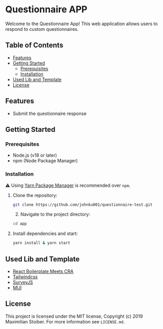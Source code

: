 # Questionnaire APP

Welcome to the Questionnaire App! This web application allows users to respond to custom questionnaires.

## Table of Contents

- [Features](#features)
- [Getting Started](#getting-started)
  - [Prerequisites](#prerequisites)
  - [Installation](#installation)
- [Used Lib and Template](#used-lib-and-template)
- [License](#license)

## Features

- Submit the questionnaire response

## Getting Started

### Prerequisites

- Node.js (v18 or later)
- npm (Node Package Manager)


### Installation

⚠️ Using [Yarn Package Manager](https://yarnpkg.com) is recommended over `npm`.

1. Clone the repository:

   ```bash
   git clone https://github.com/johnku001/questionnaire-test.git
   ```

   2. Navigate to the project directory:

   ```bash
   cd app
   ```

3. Install dependencies and start:

   ```bash
   yarn install & yarn start
   ```

## Used Lib and Template
- [React Boilerplate Meets CRA](https://cansahin.gitbook.io/react-boilerplate-cra-template/)
- [Tailwindcss](https://tailwindcss.com/)
- [SurveyJS](https://surveyjs.io/)
- [MUI](https://mui.com/)


## License

This project is licensed under the MIT license, Copyright (c) 2019 Maximilian Stoiber.
For more information see `LICENSE.md`.
